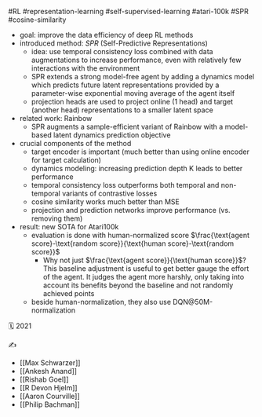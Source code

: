 #RL #representation-learning #self-supervised-learning #atari-100k #SPR #cosine-similarity

- goal: improve the data efficiency of deep RL methods
- introduced method: *SPR* (Self-Predictive Representations)
	- idea: use temporal consistency loss combined with data augmentations to increase performance, even with relatively few interactions with the environment
	- SPR extends a strong model-free agent by adding a dynamics model which predicts future latent representations provided by a parameter-wise exponential moving average of the agent itself
	- projection heads are used to project online (1 head) and target (another head) representations to a smaller latent space
- related work: Rainbow
	- SPR augments a sample-efficient variant of Rainbow with a model-based latent dynamics prediction objective
- crucial components of the method
	- target encoder is important (much better than using online encoder for target calculation)
	- dynamics modeling: increasing prediction depth K leads to better performance
	- temporal consistency loss outperforms both temporal and non-temporal variants of contrastive losses
	- cosine similarity works much better than MSE
	- projection and prediction networks improve performance (vs. removing them)
- result: new SOTA for Atari100k
	- evaluation is done with human-normalized score $\frac{\text{agent score}-\text{random score}}{\text{human score}-\text{random score}}$
		- Why not just $\frac{\text{agent score}}{\text{human score}}$? This baseline adjustment is useful to get better gauge the effort of the agent. It judges the agent more harshly, only taking into account its benefits beyond the baseline and not randomly achieved points
	- beside human-normalization, they also use DQN@50M-normalization

🗓️ 2021

✍️
- [[Max Schwarzer]]
- [[Ankesh Anand]]
- [[Rishab Goel]]
- [[R Devon Hjelm]]
- [[Aaron Courville]]
- [[Philip Bachman]]
